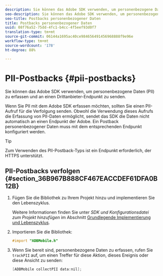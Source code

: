```yaml
---
description: Sie können das Adobe SDK verwenden, um personenbezogene Daten (PII) zu erfassen und an einen Drittanbieter-Endpunkt zu senden.
seo-description: Sie können das Adobe SDK verwenden, um personenbezogene Daten (PII) zu erfassen und an einen Drittanbieter-Endpunkt zu senden.
seo-title: Postbacks personenbezogener Daten
title: Postbacks personenbezogener Daten
uuid: 08f76a52-75dd-4fc1-b4cc-4f5eef93d0f7
translation-type: tm+mt
source-git-commit: 06144a1695ac40ce984656491456968888f9e96e
workflow-type: tm+mt
source-wordcount: '178'
ht-degree: 88%

---
```



# PII-Postbacks {#pii-postbacks}

Sie können das Adobe SDK verwenden, um personenbezogene Daten (PII) zu erfassen und an einen Drittanbieter-Endpunkt zu senden.

Wenn Sie PII mit dem Adobe SDK erfassen möchten, sollten Sie einen PII-Aufruf für die Verfolgung senden. Obwohl die Verwendung dieses Aufrufs die Erfassung von PII-Daten ermöglicht, sendet das SDK die Daten nicht automatisch an einen Endpunkt der Adobe. Ein Postback personenbezogener Daten muss mit dem entsprechenden Endpunkt konfiguriert werden.

>[!TIP]
>
>Zum Verwenden des PII-Postback-Typs ist ein Endpunkt erforderlich, der HTTPS unterstützt.

## PII-Postbacks verfolgen {#section_36B967B888CF467EACCDEF61DFA0B12B}

1. Fügen Sie die Bibliothek zu Ihrem Projekt hinzu und implementieren Sie den Lebenszyklus.

   Weitere Informationen finden Sie unter *SDK und Konfigurationsdatei zum Projekt hinzufügen* im Abschnitt [Grundlegende Implementierung und Lebenszyklus](/help/ios/getting-started/dev-qs.md).
1. Importieren Sie die Bibliothek:

   ```objective-c
   #import "ADBMobile.h"
   ```

1. Wenn Sie bereit sind, personenbezogene Daten zu erfassen, rufen Sie `trackPII` auf, um einen Treffer für diese Aktion, dieses Ereignis oder diese Ansicht zu senden:

   ```objective-c
   [ADBMobile collectPII data:nil];
   ```

